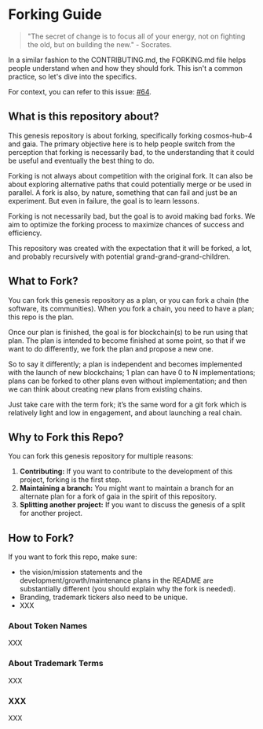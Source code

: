 # Forking Guide

> "The secret of change is to focus all of your energy, not on fighting the old,
> but on building the new." - Socrates. 

In a similar fashion to the CONTRIBUTING.md, the FORKING.md file helps people
understand when and how they should fork. This isn't a common practice, so let's
dive into the specifics.

For context, you can refer to this issue: [#64](https://github.com/atomone-hub/genesis/issues/64). 

## What is this repository about?

This genesis repository is about forking, specifically forking cosmos-hub-4 and
gaia. The primary objective here is to help people switch from the perception
that forking is necessarily bad, to the understanding that it could be useful
and eventually the best thing to do.

Forking is not always about competition with the original fork. It can also be
about exploring alternative paths that could potentially merge or be used in
parallel. A fork is also, by nature, something that can fail and just be an
experiment. But even in failure, the goal is to learn lessons.

Forking is not necessarily bad, but the goal is to avoid making bad forks. We
aim to optimize the forking process to maximize chances of success and
efficiency.

This repository was created with the expectation that it will be forked, a lot,
and probably recursively with potential grand-grand-grand-children.

## What to Fork?

You can fork this genesis repository as a plan, or you can fork a chain (the
software, its communities). When you fork a chain, you need to have a plan; this
repo is the plan.

Once our plan is finished, the goal is for blockchain(s) to be run using that
plan. The plan is intended to become finished at some point, so that if we want
to do differently, we fork the plan and propose a new one.

So to say it differently; a plan is independent and becomes implemented with the
launch of new blockchains; 1 plan can have 0 to N implementations; plans can be
forked to other plans even without implementation; and then we can think about
creating new plans from existing chains.

Just take care with the term fork; it’s the same word for a git fork which is
relatively light and low in engagement, and about launching a real chain.

## Why to Fork this Repo?

You can fork this genesis repository for multiple reasons:

1. **Contributing:** If you want to contribute to the development of this
   project, forking is the first step.
2. **Maintaining a branch:** You might want to maintain a branch for an
   alternate plan for a fork of gaia in the spirit of this repository.
3. **Splitting another project:** If you want to discuss the genesis of a split
   for another project.

## How to Fork?

If you want to fork this repo, make sure:
- the vision/mission statements and the development/growth/maintenance plans in
the README are substantially different (you should explain why the fork is
needed).
- Branding, trademark tickers also need to be unique.
- XXX

### About Token Names

XXX

### About Trademark Terms

XXX

### XXX

XXX
